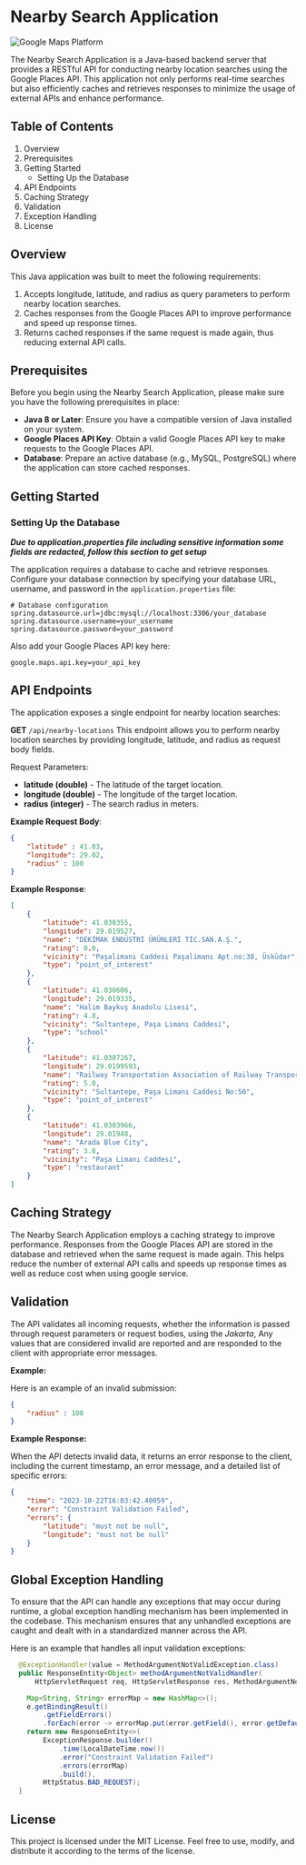 # Nearby Search Application

![Google Maps Platform](https://developers.google.com/static/maps/images/google-maps-platform-1200x675.png)


The Nearby Search Application is a Java-based backend server that provides a RESTful API for conducting nearby location searches using the Google Places API. 
This application not only performs real-time searches but also efficiently caches and retrieves responses to minimize the usage of external APIs and enhance performance.

## Table of Contents

1. Overview
2. Prerequisites
3. Getting Started
    - Setting Up the Database
4. API Endpoints
5. Caching Strategy
6. Validation
7. Exception Handling
8. License

## Overview

This Java application was built to meet the following requirements:

1. Accepts longitude, latitude, and radius as query parameters to perform nearby location searches.
2. Caches responses from the Google Places API to improve performance and speed up response times.
3. Returns cached responses if the same request is made again, thus reducing external API calls.

## Prerequisites

Before you begin using the Nearby Search Application, please make sure you have the following prerequisites in place:

* **Java 8 or Later**: Ensure you have a compatible version of Java installed on your system.
* **Google Places API Key**: Obtain a valid Google Places API key to make requests to the Google Places API.
* **Database**: Prepare an active database (e.g., MySQL, PostgreSQL) where the application can store cached responses.

## Getting Started
### Setting Up the Database

***Due to application.properties file including sensitive information some fields are redacted, follow this section to get setup***

The application requires a database to cache and retrieve responses.
Configure your database connection by specifying your database URL, username, and password in the `application.properties` file:

```properties
# Database configuration
spring.datasource.url=jdbc:mysql://localhost:3306/your_database
spring.datasource.username=your_username
spring.datasource.password=your_password
```

Also add your Google Places API key here:

```properties
google.maps.api.key=your_api_key
```

## API Endpoints
The application exposes a single endpoint for nearby location searches:

**GET**  `/api/nearby-locations`
This endpoint allows you to perform nearby location searches by providing longitude, latitude, and radius as request body fields.

Request Parameters:

* **latitude (double)** - The latitude of the target location.
* **longitude (double)** - The longitude of the target location.
* **radius (integer)** - The search radius in meters.

**Example Request Body**:
```json
{
    "latitude" : 41.03,
    "longitude": 29.02,
    "radius" : 100
}
```

**Example Response**:
```json
[
    {
        "latitude": 41.030355,
        "longitude": 29.019527,
        "name": "DEKİMAK ENDÜSTRİ ÜRÜNLERİ TİC.SAN.A.Ş.",
        "rating": 0.0,
        "vicinity": "Paşalimanı Caddesi Paşalimanı Apt.no:38, Üsküdar",
        "type": "point_of_interest"
    },
    {
        "latitude": 41.030606,
        "longitude": 29.019335,
        "name": "Halim Baykuş Anadolu Lisesi",
        "rating": 4.8,
        "vicinity": "Sultantepe, Paşa Limanı Caddesi",
        "type": "school"
    },
    {
        "latitude": 41.0307267,
        "longitude": 29.0199593,
        "name": "Railway Transportation Association of Railway Transport Association",
        "rating": 5.0,
        "vicinity": "Sultantepe, Paşa Limanı Caddesi No:50",
        "type": "point_of_interest"
    },
    {
        "latitude": 41.0303966,
        "longitude": 29.01948,
        "name": "Arada Blue City",
        "rating": 3.8,
        "vicinity": "Paşa Limanı Caddesi",
        "type": "restaurant"
    }
]
```

## Caching Strategy

The Nearby Search Application employs a caching strategy to improve performance. 
Responses from the Google Places API are stored in the database and retrieved when the same request is made again. 
This helps reduce the number of external API calls and speeds up response times as well as reduce cost when using google service.

## Validation

The API validates all incoming requests, whether the information is passed through request parameters or request bodies, using the *Jakarta*, Any values that are considered invalid are reported and are responded to the client with appropriate error messages.

**Example:**

Here is an example of an invalid submission:


```json
{
    "radius" : 100
}
```

**Example Response:**

When the API detects invalid data, it returns an error response to the client, including the current timestamp, an error message, and a detailed list of specific errors:

```json
{
    "time": "2023-10-22T16:03:42.40059",
    "error": "Constraint Validation Failed",
    "errors": {
        "latitude": "must not be null",
        "longitude": "must not be null"
    }
}
```

## Global Exception Handling

To ensure that the API can handle any exceptions that may occur during runtime, a global exception handling mechanism has been implemented in the codebase. 
This mechanism ensures that any unhandled exceptions are caught and dealt with in a standardized manner across the API.

Here is an example that handles all input validation exceptions:

```java
  @ExceptionHandler(value = MethodArgumentNotValidException.class)
  public ResponseEntity<Object> methodArgumentNotValidHandler(
      HttpServletRequest req, HttpServletResponse res, MethodArgumentNotValidException e) {

    Map<String, String> errorMap = new HashMap<>();
    e.getBindingResult()
        .getFieldErrors()
        .forEach(error -> errorMap.put(error.getField(), error.getDefaultMessage()));
    return new ResponseEntity<>(
        ExceptionResponse.builder()
            .time(LocalDateTime.now())
            .error("Constraint Validation Failed")
            .errors(errorMap)
            .build(),
        HttpStatus.BAD_REQUEST);
  }
```

## License

This project is licensed under the MIT License. Feel free to use, modify, and distribute it according to the terms of the license.

